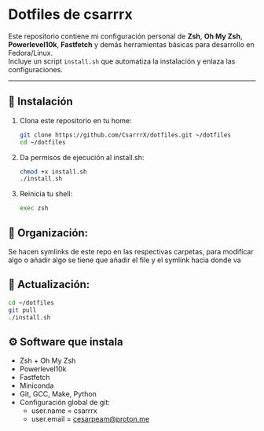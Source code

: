 # Dotfiles de csarrrx

Este repositorio contiene mi configuración personal de **Zsh**, **Oh My Zsh**, **Powerlevel10k**, **Fastfetch** y demás herramientas básicas para desarrollo en Fedora/Linux.  
Incluye un script `install.sh` que automatiza la instalación y enlaza las configuraciones.

---

## 🚀 Instalación

1. Clona este repositorio en tu home:
   ```bash
   git clone https://github.com/CsarrrX/dotfiles.git ~/dotfiles
   cd ~/dotfiles
   ```
2. Da permisos de ejecución al install.sh:
   ```bash
   chmod +x install.sh
   ./install.sh
   ```
3. Reinicia tu shell:
   ```bash
   exec zsh
   ```
   
## 📁 Organización:

Se hacen symlinks de este repo en las respectivas carpetas, para modificar algo o añadir algo se tiene que añadir el file y el symlink hacia donde va

## 👾 Actualización:
   ```bash
   cd ~/dotfiles
   git pull
   ./install.sh
   ```

## ⚙️ Software que instala

- Zsh + Oh My Zsh
- Powerlevel10k
- Fastfetch
- Miniconda
- Git, GCC, Make, Python
- Configuración global de git:
   - user.name = csarrrx
   - user.email = cesarpeam@proton.me


